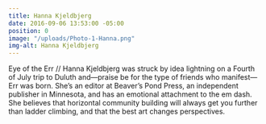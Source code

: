 ```yaml
---
title: Hanna Kjeldbjerg
date: 2016-09-06 13:53:00 -05:00
position: 0
image: "/uploads/Photo-1-Hanna.png"
img-alt: Hanna Kjeldbjerg
---
```


Eye of the Err // Hanna Kjeldbjerg was struck by idea lightning on a Fourth of July trip to Duluth and—praise be for the type of friends who manifest—Err was born. She’s an editor at Beaver’s Pond Press, an independent publisher in Minnesota, and has an emotional attachment to the em dash. She believes that horizontal community building will always get you further than ladder climbing, and that the best art changes perspectives.